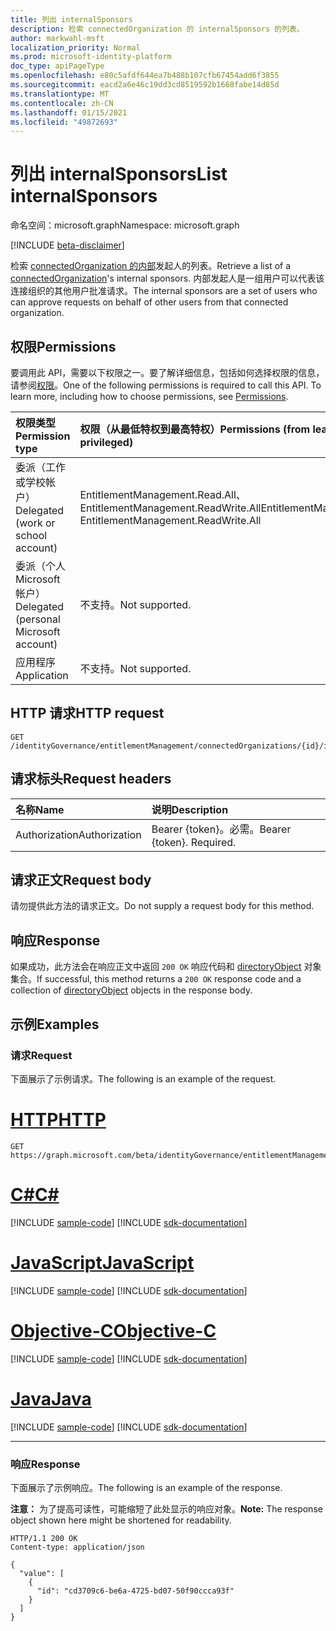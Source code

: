 ```yaml
---
title: 列出 internalSponsors
description: 检索 connectedOrganization 的 internalSponsors 的列表。
author: markwahl-msft
localization_priority: Normal
ms.prod: microsoft-identity-platform
doc_type: apiPageType
ms.openlocfilehash: e80c5afdf644ea7b488b107cfb67454add6f3855
ms.sourcegitcommit: eacd2a6e46c19dd3cd8519592b1668fabe14d85d
ms.translationtype: MT
ms.contentlocale: zh-CN
ms.lasthandoff: 01/15/2021
ms.locfileid: "49872693"
---
```

# <a name="list-internalsponsors"></a><span data-ttu-id="5119b-103">列出 internalSponsors</span><span class="sxs-lookup"><span data-stu-id="5119b-103">List internalSponsors</span></span>

<span data-ttu-id="5119b-104">命名空间：microsoft.graph</span><span class="sxs-lookup"><span data-stu-id="5119b-104">Namespace: microsoft.graph</span></span>

[!INCLUDE [beta-disclaimer](../../includes/beta-disclaimer.md)]

<span data-ttu-id="5119b-105">检索 [connectedOrganization 的内部](../resources/connectedorganization.md)发起人的列表。</span><span class="sxs-lookup"><span data-stu-id="5119b-105">Retrieve a list of a [connectedOrganization](../resources/connectedorganization.md)'s internal sponsors.</span></span>  <span data-ttu-id="5119b-106">内部发起人是一组用户可以代表该连接组织的其他用户批准请求。</span><span class="sxs-lookup"><span data-stu-id="5119b-106">The internal sponsors are a set of users who can approve requests on behalf of other users from that connected organization.</span></span>

## <a name="permissions"></a><span data-ttu-id="5119b-107">权限</span><span class="sxs-lookup"><span data-stu-id="5119b-107">Permissions</span></span>

<span data-ttu-id="5119b-p102">要调用此 API，需要以下权限之一。要了解详细信息，包括如何选择权限的信息，请参阅[权限](/graph/permissions-reference)。</span><span class="sxs-lookup"><span data-stu-id="5119b-p102">One of the following permissions is required to call this API. To learn more, including how to choose permissions, see [Permissions](/graph/permissions-reference).</span></span>

|<span data-ttu-id="5119b-110">权限类型</span><span class="sxs-lookup"><span data-stu-id="5119b-110">Permission type</span></span>|<span data-ttu-id="5119b-111">权限（从最低特权到最高特权）</span><span class="sxs-lookup"><span data-stu-id="5119b-111">Permissions (from least to most privileged)</span></span>|
|:---|:---|
| <span data-ttu-id="5119b-112">委派（工作或学校帐户）</span><span class="sxs-lookup"><span data-stu-id="5119b-112">Delegated (work or school account)</span></span>     | <span data-ttu-id="5119b-113">EntitlementManagement.Read.All、EntitlementManagement.ReadWrite.All</span><span class="sxs-lookup"><span data-stu-id="5119b-113">EntitlementManagement.Read.All, EntitlementManagement.ReadWrite.All</span></span> |
| <span data-ttu-id="5119b-114">委派（个人 Microsoft 帐户）</span><span class="sxs-lookup"><span data-stu-id="5119b-114">Delegated (personal Microsoft account)</span></span> | <span data-ttu-id="5119b-115">不支持。</span><span class="sxs-lookup"><span data-stu-id="5119b-115">Not supported.</span></span> |
| <span data-ttu-id="5119b-116">应用程序</span><span class="sxs-lookup"><span data-stu-id="5119b-116">Application</span></span>                            | <span data-ttu-id="5119b-117">不支持。</span><span class="sxs-lookup"><span data-stu-id="5119b-117">Not supported.</span></span> |

## <a name="http-request"></a><span data-ttu-id="5119b-118">HTTP 请求</span><span class="sxs-lookup"><span data-stu-id="5119b-118">HTTP request</span></span>

<!-- {
  "blockType": "ignored"
}
-->
``` http
GET /identityGovernance/entitlementManagement/connectedOrganizations/{id}/internalSponsors
```

## <a name="request-headers"></a><span data-ttu-id="5119b-119">请求标头</span><span class="sxs-lookup"><span data-stu-id="5119b-119">Request headers</span></span>
|<span data-ttu-id="5119b-120">名称</span><span class="sxs-lookup"><span data-stu-id="5119b-120">Name</span></span>|<span data-ttu-id="5119b-121">说明</span><span class="sxs-lookup"><span data-stu-id="5119b-121">Description</span></span>|
|:---|:---|
|<span data-ttu-id="5119b-122">Authorization</span><span class="sxs-lookup"><span data-stu-id="5119b-122">Authorization</span></span>|<span data-ttu-id="5119b-p103">Bearer {token}。必需。</span><span class="sxs-lookup"><span data-stu-id="5119b-p103">Bearer {token}. Required.</span></span>|

## <a name="request-body"></a><span data-ttu-id="5119b-125">请求正文</span><span class="sxs-lookup"><span data-stu-id="5119b-125">Request body</span></span>
<span data-ttu-id="5119b-126">请勿提供此方法的请求正文。</span><span class="sxs-lookup"><span data-stu-id="5119b-126">Do not supply a request body for this method.</span></span>

## <a name="response"></a><span data-ttu-id="5119b-127">响应</span><span class="sxs-lookup"><span data-stu-id="5119b-127">Response</span></span>

<span data-ttu-id="5119b-128">如果成功，此方法会在响应正文中返回 `200 OK` 响应代码和 [directoryObject](../resources/directoryobject.md) 对象集合。</span><span class="sxs-lookup"><span data-stu-id="5119b-128">If successful, this method returns a `200 OK` response code and a collection of [directoryObject](../resources/directoryobject.md) objects in the response body.</span></span>

## <a name="examples"></a><span data-ttu-id="5119b-129">示例</span><span class="sxs-lookup"><span data-stu-id="5119b-129">Examples</span></span>

### <a name="request"></a><span data-ttu-id="5119b-130">请求</span><span class="sxs-lookup"><span data-stu-id="5119b-130">Request</span></span>

<span data-ttu-id="5119b-131">下面展示了示例请求。</span><span class="sxs-lookup"><span data-stu-id="5119b-131">The following is an example of the request.</span></span>


# <a name="http"></a>[<span data-ttu-id="5119b-132">HTTP</span><span class="sxs-lookup"><span data-stu-id="5119b-132">HTTP</span></span>](#tab/http)
<!-- {
  "blockType": "request",
  "name": "connectedorganization_get_internalSponsors"
}
-->
``` http
GET https://graph.microsoft.com/beta/identityGovernance/entitlementManagement/connectedOrganizations/{id}/internalSponsors
```
# <a name="c"></a>[<span data-ttu-id="5119b-133">C#</span><span class="sxs-lookup"><span data-stu-id="5119b-133">C#</span></span>](#tab/csharp)
[!INCLUDE [sample-code](../includes/snippets/csharp/connectedorganization-get-internalsponsors-csharp-snippets.md)]
[!INCLUDE [sdk-documentation](../includes/snippets/snippets-sdk-documentation-link.md)]

# <a name="javascript"></a>[<span data-ttu-id="5119b-134">JavaScript</span><span class="sxs-lookup"><span data-stu-id="5119b-134">JavaScript</span></span>](#tab/javascript)
[!INCLUDE [sample-code](../includes/snippets/javascript/connectedorganization-get-internalsponsors-javascript-snippets.md)]
[!INCLUDE [sdk-documentation](../includes/snippets/snippets-sdk-documentation-link.md)]

# <a name="objective-c"></a>[<span data-ttu-id="5119b-135">Objective-C</span><span class="sxs-lookup"><span data-stu-id="5119b-135">Objective-C</span></span>](#tab/objc)
[!INCLUDE [sample-code](../includes/snippets/objc/connectedorganization-get-internalsponsors-objc-snippets.md)]
[!INCLUDE [sdk-documentation](../includes/snippets/snippets-sdk-documentation-link.md)]

# <a name="java"></a>[<span data-ttu-id="5119b-136">Java</span><span class="sxs-lookup"><span data-stu-id="5119b-136">Java</span></span>](#tab/java)
[!INCLUDE [sample-code](../includes/snippets/java/connectedorganization-get-internalsponsors-java-snippets.md)]
[!INCLUDE [sdk-documentation](../includes/snippets/snippets-sdk-documentation-link.md)]

---


### <a name="response"></a><span data-ttu-id="5119b-137">响应</span><span class="sxs-lookup"><span data-stu-id="5119b-137">Response</span></span>

<span data-ttu-id="5119b-138">下面展示了示例响应。</span><span class="sxs-lookup"><span data-stu-id="5119b-138">The following is an example of the response.</span></span>

<span data-ttu-id="5119b-139">**注意：** 为了提高可读性，可能缩短了此处显示的响应对象。</span><span class="sxs-lookup"><span data-stu-id="5119b-139">**Note:** The response object shown here might be shortened for readability.</span></span>
<!-- {
  "blockType": "response",
  "truncated": true,
  "@odata.type": "microsoft.graph.directoryObject",
  "isCollection": true
}
-->
```http
HTTP/1.1 200 OK
Content-type: application/json

{
  "value": [
    {
      "id": "cd3709c6-be6a-4725-bd07-50f90ccca93f"
    }
  ]
}
```

<!-- uuid: 16cd6b66-4b1a-43a1-adaf-3a886856ed98
2019-02-04 14:57:30 UTC -->
<!-- {
  "type": "#page.annotation",
  "description": "List internalSponsors",
  "keywords": "",
  "section": "documentation",
  "tocPath": ""
}-->


